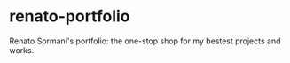# renato-portfolio
Renato Sormani's portfolio: the one-stop shop for my bestest projects and works.
